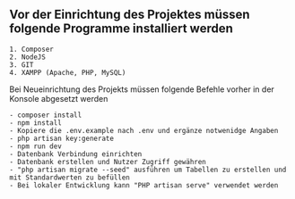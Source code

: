 Vor der Einrichtung des Projektes müssen folgende Programme installiert werden
------------------------------------------------------------------------------
    1. Composer
    2. NodeJS
    3. GIT
    4. XAMPP (Apache, PHP, MySQL)

Bei Neueinrichtung des Projekts müssen folgende Befehle vorher in der Konsole abgesetzt werden
    
    - composer install
    - npm install
    - Kopiere die .env.example nach .env und ergänze notwenidge Angaben
    - php artisan key:generate
    - npm run dev
    - Datenbank Verbindung einrichten
    - Datenbank erstellen und Nutzer Zugriff gewähren
    - "php artisan migrate --seed" ausführen um Tabellen zu erstellen und mit Standardwerten zu befüllen
    - Bei lokaler Entwicklung kann "PHP artisan serve" verwendet werden